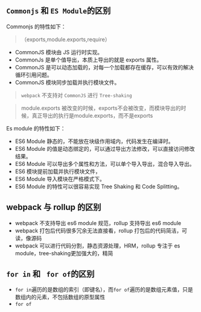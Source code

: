 
## `Commonjs` 和 `ES Module`的区别
Commonjs 的特性如下：
> （exports,module.exports,require）
- CommonJS 模块由 JS 运行时实现。
- CommonJs 是单个值导出，本质上导出的就是 exports 属性。
- CommonJS 是可以动态加载的，对每一个加载都存在缓存，可以有效的解决循环引用问题。
- CommonJS 模块同步加载并执行模块文件。
> `webpack` 不支持对 `CommonJS` 进行 `Tree-shaking`

> module.exports 被改变的时候，exports不会被改变，而模块导出的时候，真正导出的执行是module.exports，而不是exports

Es module 的特性如下：

- ES6 Module 静态的，不能放在块级作用域内，代码发生在编译时。
- ES6 Module 的值是动态绑定的，可以通过导出方法修改，可以直接访问修改结果。
- ES6 Module 可以导出多个属性和方法，可以单个导入导出，混合导入导出。
- ES6 模块提前加载并执行模块文件，
- ES6 Module 导入模块在严格模式下。
- ES6 Module 的特性可以很容易实现 Tree Shaking 和 Code Splitting。

## webpack 与 rollup 的区别
- webpack 不支持导出 es6 module 规范，rollup 支持导出 es6 module
- webpack 打包后代码很多冗余无法直接看，rollup 打包后的代码简洁，可读，像源码
- webpack 可以进行代码分割，静态资源处理，HRM，rollup 专注于 es module，tree-shaking更加强大的，精简

## `for in` 和 ` for of`的区别

- `for in`遍历的是数组的索引（即键名），而`for of`遍历的是数组元素值，只是数组内的元素，不包括数组的原型属性
- `for of`


